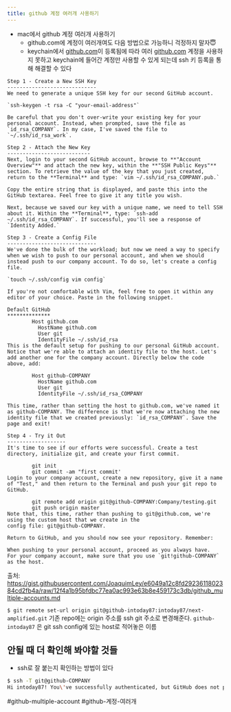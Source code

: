 ```yaml
---
title: github 계정 여러개 사용하기
---
```

- mac에서 github 계정 여러개 사용하기
	- github.com에 계정이 여러개여도 다음 방법으로 가능하니 걱정하지 말자😇
    - keychain에서 [github.com](http://github.com)이 등록됨에 따라 여러 [github.com](http://github.com) 계정을 사용하지 못하고 keychain에 들어간 계정만 사용할 수 있게 되는데 ssh 키 등록을 통해 해결할 수 있다
	
```
Step 1 - Create a New SSH Key
-----------------------------
We need to generate a unique SSH key for our second GitHub account.

`ssh-keygen -t rsa -C "your-email-address"`

Be careful that you don't over-write your existing key for your personal account. Instead, when prompted, save the file as `id_rsa_COMPANY`. In my case, I've saved the file to `~/.ssh/id_rsa_work`.

Step 2 - Attach the New Key
---------------------------
Next, login to your second GitHub account, browse to **"Account Overview"** and attach the new key, within the **"SSH Public Keys"** section. To retrieve the value of the key that you just created, return to the **Terminal** and type: `vim ~/.ssh/id_rsa_COMPANY.pub.`

Copy the entire string that is displayed, and paste this into the GitHub textarea. Feel free to give it any title you wish.

Next, because we saved our key with a unique name, we need to tell SSH about it. Within the **Terminal**, type: `ssh-add ~/.ssh/id_rsa_COMPANY`. If successful, you'll see a response of `Identity Added.`

Step 3 - Create a Config File
-----------------------------
We've done the bulk of the workload; but now we need a way to specify when we wish to push to our personal account, and when we should instead push to our company account. To do so, let's create a config file.

`touch ~/.ssh/config vim config`

If you're not comfortable with Vim, feel free to open it within any editor of your choice. Paste in the following snippet.

Default GitHub
**************
		Host github.com
		  HostName github.com
		  User git
		  IdentityFile ~/.ssh/id_rsa
This is the default setup for pushing to our personal GitHub account. Notice that we're able to attach an identity file to the host. Let's add another one for the company account. Directly below the code above, add:

		Host github-COMPANY
		  HostName github.com
		  User git
		  IdentityFile ~/.ssh/id_rsa_COMPANY

This time, rather than setting the host to github.com, we've named it as github-COMPANY. The difference is that we're now attaching the new identity file that we created previously: `id_rsa_COMPANY`. Save the page and exit!

Step 4 - Try it Out
-------------------
It's time to see if our efforts were successful. Create a test directory, initialize git, and create your first commit.

		git init
		git commit -am "first commit'
Login to your company account, create a new repository, give it a name of "Test," and then return to the Terminal and push your git repo to GitHub.

		git remote add origin git@github-COMPANY:Company/testing.git
		git push origin master
Note that, this time, rather than pushing to git@github.com, we're using the custom host that we create in the
config file: git@github-COMPANY.

Return to GitHub, and you should now see your repository. Remember:

When pushing to your personal account, proceed as you always have.
For your company account, make sure that you use `git!github-COMPANY` as the host.
```
출처: https://gist.githubusercontent.com/JoaquimLey/e6049a12c8fd2923611802384cd2fb4a/raw/12f4a1b95bfdbc77ea0ac993e63b8e459173c3db/github_multiple-accounts.md

`$ git remote set-url origin git@github-intoday87:intoday87/next-amplified.git` 기존 repo에는 origin 주소를 ssh git 주소로 변경해준다. `github-intoday87` 은 git ssh config에 있는 host로 적어놓은 이름

## 안될 때 더 확인해 봐야할 것들
- ssh로 잘 붙는지 확인하는 방법이 있다
 ```zsh
$ ssh -T git@github-COMPANY
Hi intoday87! You\'ve successfully authenticated, but GitHub does not provide shell access.
 ```

#github-multiple-account #github-계정-여러개